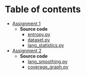 # Table of contents
- [Assignment 1](entropy.md)
    - **Source code**
        - [entropy.py](entropy.py)
        - [dataset.py](dataset.py)
        - [lang_statistics.py](lang_statistics.py)
- [Assignment 2](language_smoothing.md)
    - **Source code**
        - [lang_smoothing.py](lang_smoothing.py)
        - [coverage_graph.py](coverage_graph.py)
        

